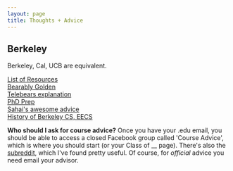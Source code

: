 ```yaml
---
layout: page
title: Thoughts + Advice
---
```


## Berkeley

Berkeley, Cal, UCB are equivalent.

[List of Resources](http://www.ocf.berkeley.edu/~vlo/BerkeleyResources.php#textbooks)  
[Bearably Golden](http://bearablygolden.tumblr.com/)  
[Telebears explanation](http://talk.collegeconfidential.com/university-california-berkeley/945397-how-exactly-does-telebears-work.html)  
[PhD Prep](https://sites.google.com/site/markborgschulte/berkeleyclassesirecommend)  
[Sahai's awesome advice](http://www.eecs.berkeley.edu/~sahai/advice.html)  
[History of Berkeley CS, EECS](http://www.eecs.berkeley.edu/BEARS/CS_Anniversary/karp-talk.html)

**Who should I ask for course advice?**
Once you have your .edu email, you should be able to access a closed Facebook group called 'Course Advice', which is where you should start (or your Class of __ page). There's also the [subreddit](https://reddit.com/r/berkeley), which I've found pretty useful. Of course, for *official* advice you need email your advisor.